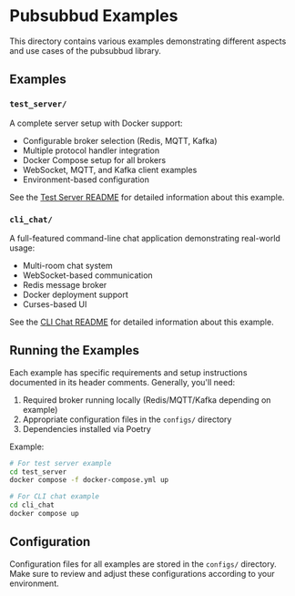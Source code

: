 # Pubsubbud Examples

This directory contains various examples demonstrating different aspects and use cases of the pubsubbud library.

## Examples

### `test_server/`
A complete server setup with Docker support:
- Configurable broker selection (Redis, MQTT, Kafka)
- Multiple protocol handler integration
- Docker Compose setup for all brokers
- WebSocket, MQTT, and Kafka client examples
- Environment-based configuration

See the [Test Server README](test_server/README.md) for detailed information about this example.

### `cli_chat/`
A full-featured command-line chat application demonstrating real-world usage:
- Multi-room chat system
- WebSocket-based communication
- Redis message broker
- Docker deployment support
- Curses-based UI

See the [CLI Chat README](cli_chat/README.md) for detailed information about this example.

## Running the Examples

Each example has specific requirements and setup instructions documented in its header comments. Generally, you'll need:

1. Required broker running locally (Redis/MQTT/Kafka depending on example)
2. Appropriate configuration files in the `configs/` directory
3. Dependencies installed via Poetry

Example:
```bash
# For test server example
cd test_server
docker compose -f docker-compose.yml up

# For CLI chat example
cd cli_chat
docker compose up
```

## Configuration

Configuration files for all examples are stored in the `configs/` directory. Make sure to review and adjust these configurations according to your environment. 